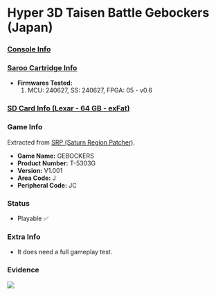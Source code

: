 # Hyper 3D Taisen Battle Gebockers (Japan)

### [Console Info](../../../../../Info/Consoles/VA13/README.md)

### [Saroo Cartridge Info](../../../../../Info/Cartridges/RetroGameParadiseStore/1.32F/README.md)

- <b>Firmwares Tested:</b>
  1. MCU: 240627, SS: 240627, FPGA: 05 - v0.6

### [SD Card Info (Lexar - 64 GB - exFat)](../../../../../Info/SdCards/Lexar/64GB/exfat/README.md)

### Game Info

Extracted from [SRP (Saturn Region Patcher)](https://segaxtreme.net/resources/saturn-region-patcher.81/download).

- <b>Game Name:</b> GEBOCKERS
- <b>Product Number:</b> T-5303G
- <b>Version:</b> V1.001
- <b>Area Code:</b> J
- <b>Peripheral Code:</b> JC

### Status

- Playable :white_check_mark:

### Extra Info

- It does need a full gameplay test.

### Evidence

[![](https://img.youtube.com/vi/Cntf0eAO4jU/0.jpg)](https://www.youtube.com/watch?v=Cntf0eAO4jU)
